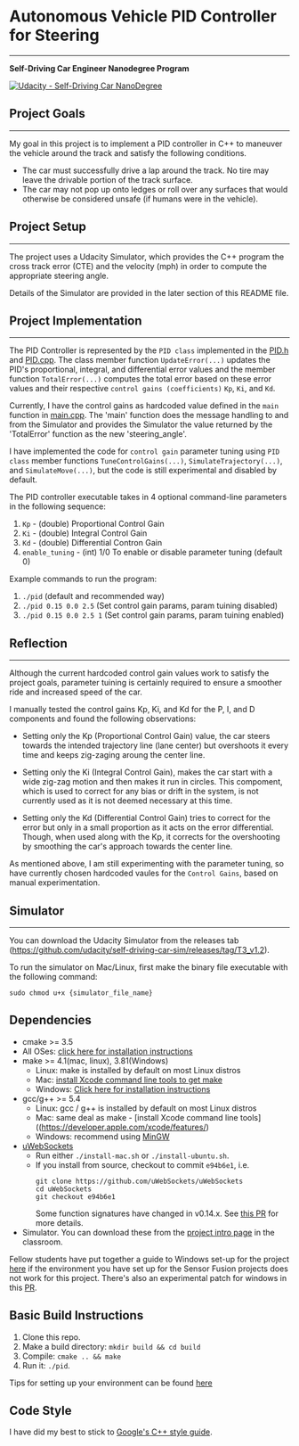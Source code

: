 # **Autonomous Vehicle PID Controller for Steering**
---
**Self-Driving Car Engineer Nanodegree Program**

[![Udacity - Self-Driving Car NanoDegree](https://s3.amazonaws.com/udacity-sdc/github/shield-carnd.svg)](http://www.udacity.com/drive)

## Project Goals
---
My goal in this project is to implement a PID controller in C++ to maneuver the vehicle around the track and satisfy the following conditions.

* The car must successfully drive a lap around the track. No tire may leave the drivable portion of the track surface. 
* The car may not pop up onto ledges or roll over any surfaces that would otherwise be considered unsafe (if humans were in the vehicle).

## Project Setup
---
The project uses a Udacity Simulator, which provides the C++ program the cross track error (CTE) and the velocity (mph) in order to compute the appropriate steering angle.

Details of the Simulator are provided in the later section of this README file.

## Project Implementation
---
The PID Controller is represented by the `PID class` implemented in the [PID.h](./src/pid.h) and [PID.cpp](./src/PID.cpp). The class member function `UpdateError(...)` updates the PID's proportional, integral, and differential error values and the member function `TotalError(...)` computes the total error based on these error values and their respective `control gains (coefficients)` `Kp`, `Ki`, and `Kd`.

Currently, I have the control gains as hardcoded value defined in the `main` function in [main.cpp](./src/main.cpp). The 'main' function does the message handling to and from the Simulator and provides the Simulator the value returned by the 'TotalError' function as the new 'steering_angle'.

I have implemented the code for `control gain` parameter tuning using `PID class` member functions `TuneControlGains(...)`, `SimulateTrajectory(...)`, and `SimulateMove(...)`, but the code is still experimental and disabled by default.

The PID controller executable takes in 4 optional command-line parameters in the following sequence:
1. `Kp` - (double) Proportional Control Gain
2. `Ki` - (double) Integral Control Gain 
3. `Kd` - (double) Differential Contron Gain
4. `enable_tuning` - (int) 1/0 To enable or disable parameter tuning (default 0) 

Example commands to run the program:
1. `./pid` (default and recommended  way)
2. `./pid 0.15 0.0 2.5` (Set control gain params, param tuining disabled)
3. `./pid 0.15 0.0 2.5 1` (Set control gain params, param tuining enabled)

## Reflection
---

Although the current hardcoded control gain values work to satisfy the project goals, parameter tuining is certainly required to ensure a smoother ride and increased speed of the car.

I manually tested the control gains Kp, Ki, and Kd for the P, I, and D components and found the following observations:

* Setting only the Kp (Proportional Control Gain) value, the car steers towards the intended trajectory line (lane center) but overshoots it every time and keeps zig-zaging aroung the center line.

* Setting only the Ki (Integral Control Gain), makes the car start with a wide zig-zag motion and then makes it run in circles. This compoment, which is used to correct for any bias or drift in the system, is not currently used as it is not deemed necessary at this time.

* Setting only the Kd (Differential Control Gain) tries to correct for the error but only in a small proportion as it acts on the error differential. Though, when used along with the Kp, it corrects for the overshooting by smoothing the car's approach towards the center line.

As mentioned above, I am still experimenting with the parameter tuning, so have currently chosen hardcoded vaules for the `Control Gains`, based on manual experimentation.   

## Simulator
---
You can download the Udacity Simulator from the releases tab (https://github.com/udacity/self-driving-car-sim/releases/tag/T3_v1.2).

To run the simulator on Mac/Linux, first make the binary file executable with the following command:
```shell
sudo chmod u+x {simulator_file_name}
```

## Dependencies

* cmake >= 3.5
 * All OSes: [click here for installation instructions](https://cmake.org/install/)
* make >= 4.1(mac, linux), 3.81(Windows)
  * Linux: make is installed by default on most Linux distros
  * Mac: [install Xcode command line tools to get make](https://developer.apple.com/xcode/features/)
  * Windows: [Click here for installation instructions](http://gnuwin32.sourceforge.net/packages/make.htm)
* gcc/g++ >= 5.4
  * Linux: gcc / g++ is installed by default on most Linux distros
  * Mac: same deal as make - [install Xcode command line tools]((https://developer.apple.com/xcode/features/)
  * Windows: recommend using [MinGW](http://www.mingw.org/)
* [uWebSockets](https://github.com/uWebSockets/uWebSockets)
  * Run either `./install-mac.sh` or `./install-ubuntu.sh`.
  * If you install from source, checkout to commit `e94b6e1`, i.e.
    ```
    git clone https://github.com/uWebSockets/uWebSockets 
    cd uWebSockets
    git checkout e94b6e1
    ```
    Some function signatures have changed in v0.14.x. See [this PR](https://github.com/udacity/CarND-MPC-Project/pull/3) for more details.
* Simulator. You can download these from the [project intro page](https://github.com/udacity/self-driving-car-sim/releases) in the classroom.

Fellow students have put together a guide to Windows set-up for the project [here](https://s3-us-west-1.amazonaws.com/udacity-selfdrivingcar/files/Kidnapped_Vehicle_Windows_Setup.pdf) if the environment you have set up for the Sensor Fusion projects does not work for this project. There's also an experimental patch for windows in this [PR](https://github.com/udacity/CarND-PID-Control-Project/pull/3).

## Basic Build Instructions

1. Clone this repo.
2. Make a build directory: `mkdir build && cd build`
3. Compile: `cmake .. && make`
4. Run it: `./pid`. 

Tips for setting up your environment can be found [here](https://classroom.udacity.com/nanodegrees/nd013/parts/40f38239-66b6-46ec-ae68-03afd8a601c8/modules/0949fca6-b379-42af-a919-ee50aa304e6a/lessons/f758c44c-5e40-4e01-93b5-1a82aa4e044f/concepts/23d376c7-0195-4276-bdf0-e02f1f3c665d)

## Code Style

I have did my best to stick to [Google's C++ style guide](https://google.github.io/styleguide/cppguide.html).
